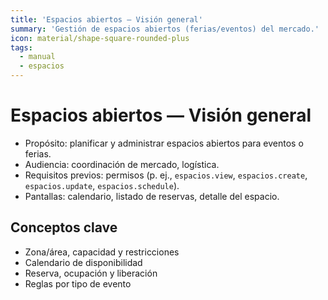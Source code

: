 ```yaml
---
title: 'Espacios abiertos — Visión general'
summary: 'Gestión de espacios abiertos (ferias/eventos) del mercado.'
icon: material/shape-square-rounded-plus
tags:
  - manual
  - espacios
---
```


# Espacios abiertos — Visión general

- Propósito: planificar y administrar espacios abiertos para eventos o ferias.
- Audiencia: coordinación de mercado, logística.
- Requisitos previos: permisos (p. ej., `espacios.view`, `espacios.create`, `espacios.update`, `espacios.schedule`).
- Pantallas: calendario, listado de reservas, detalle del espacio.

## Conceptos clave
- Zona/área, capacidad y restricciones
- Calendario de disponibilidad
- Reserva, ocupación y liberación
- Reglas por tipo de evento
